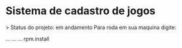 <h1>Sistema de cadastro de jogos</h1>
> Status do projeto: em andamento
Para roda em sua maquina digite:

...
...
...
rpm.install
